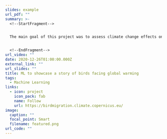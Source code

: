 ```yaml
---
slides: example
url_pdf: ""
summary: >-
  <!--StartFragment-->


  The main goal of this project was to assess climate change effects on bird’s migration through the development of machine learning and statistical models on behalf of the European Centre for Medium-Range Weather Forecasts (ECMWF) funded by the Copernicus Earth Observation Programme. 


  <!--EndFragment-->
url_video: ""
date: 2020-12-26T01:00:00.000Z
external_link: ""
url_slides: ""
title: ML to showcase a story of birds facing global warming
tags:
  - Machine Learning
links:
  - icon: project
    icon_pack: fab
    name: Follow
    url: https://birdmigration.climate.copernicus.eu/
image:
  caption: ""
  focal_point: Smart
  filename: featured.png
url_code: ""
---
```

